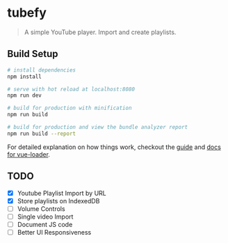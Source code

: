 # tubefy

> A simple YouTube player. Import and create playlists.

## Build Setup

``` bash
# install dependencies
npm install

# serve with hot reload at localhost:8080
npm run dev

# build for production with minification
npm run build

# build for production and view the bundle analyzer report
npm run build --report
```

For detailed explanation on how things work, checkout the [guide](http://vuejs-templates.github.io/webpack/) and [docs for vue-loader](http://vuejs.github.io/vue-loader).

## TODO
- [x] Youtube Playlist Import by URL
- [x] Store playlists on IndexedDB
- [ ] Volume Controls
- [ ] Single video Import
- [ ] Document JS code
- [ ] Better UI Responsiveness
